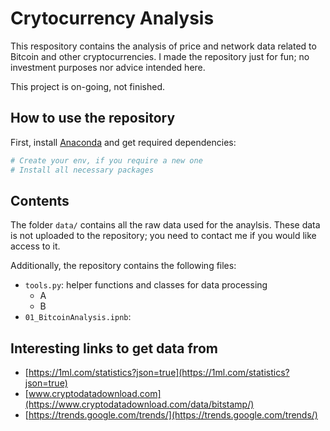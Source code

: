 # Crytocurrency Analysis

This respository contains the analysis of price and network data related to Bitcoin and other cryptocurrencies. I made the repository just for fun; no investment purposes nor advice intended here.

This project is on-going, not finished.

## How to use the repository

First, install [Anaconda](https://anaconda.org) and get required dependencies:
```bash
# Create your env, if you require a new one
# Install all necessary packages
```
## Contents

The folder `data/` contains all the raw data used for the anaylsis.
These data is not uploaded to the repository;
you need to contact me if you would like access to it.

Additionally, the repository contains the following files:
- `tools.py`: helper functions and classes for data processing
    - A
    - B
- `01_BitcoinAnalysis.ipnb`: 

## Interesting links to get data from

- [https://1ml.com/statistics?json=true](https://1ml.com/statistics?json=true)
- [www.cryptodatadownload.com](https://www.cryptodatadownload.com/data/bitstamp/)
- [https://trends.google.com/trends/](https://trends.google.com/trends/)